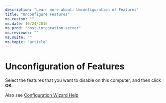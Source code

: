 ```yaml
---
description: "Learn more about: Unconfiguration of Features"
title: "Unconfigure Features"
ms.custom: ""
ms.date: 10/24/2016
ms.prod: "host-integration-server"
ms.reviewer: ""
ms.suite: ""
ms.topic: "article"
---
```

# Unconfiguration of Features
Select the features that you want to disable on this computer, and then click **OK**.  
  
Also see [Configuration Wizard Help](../install-and-config-guides/configuration-wizard-help2.md)
